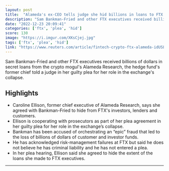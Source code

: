 ```yaml
---
layout: post
title:  "Alameda's ex-CEO tells judge she hid billions in loans to FTX execs"
description: "Sam Bankman-Fried and other FTX executives received billions of dollars in secret loans from the crypto mogul's Alameda Research, the hedge fund's former chief told a judge in her guilty plea for her role in the exchange's collapse."
date: "2022-12-23 20:09:41"
categories: ['ftx', 'plea', 'hid']
score: 130
image: "https://i.imgur.com/XKsCjej.jpg"
tags: ['ftx', 'plea', 'hid']
link: "https://www.reuters.com/article/fintech-crypto-ftx-alameda-idUSL1N33D17O"
---
```


Sam Bankman-Fried and other FTX executives received billions of dollars in secret loans from the crypto mogul's Alameda Research, the hedge fund's former chief told a judge in her guilty plea for her role in the exchange's collapse.

## Highlights

- Caroline Ellison, former chief executive of Alameda Research, says she agreed with Bankman-Fried to hide from FTX's investors, lenders and customers.
- Ellison is cooperating with prosecutors as part of her plea agreement in her guilty plea for her role in the exchange’s collapse.
- Bankman has been accused of orchestrating an “epic” fraud that led to the loss of billions of dollars of customer and investor funds.
- He has acknowledged risk-management failures at FTX but said he does not believe he has criminal liability and he has not entered a plea.
- In her plea hearing, Ellison said she agreed to hide the extent of the loans she made to FTX executives.

---
